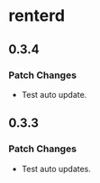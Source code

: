 # renterd

## 0.3.4

### Patch Changes

- Test auto update.

## 0.3.3

### Patch Changes

- Test auto updates.
